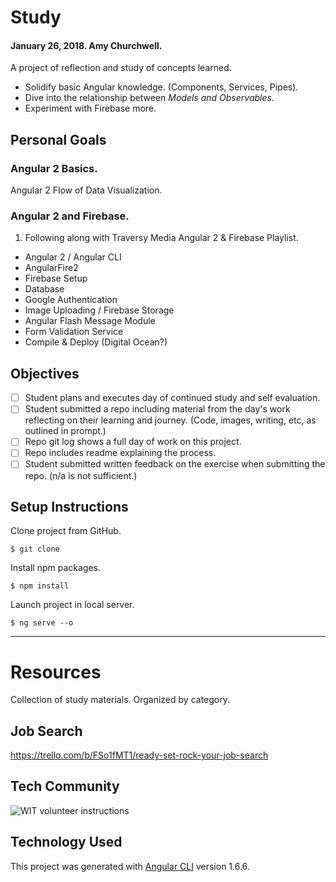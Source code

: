 # Study
#### January 26, 2018. Amy Churchwell.

A project of reflection and study of concepts learned.

* Solidify basic Angular knowledge. (Components, Services, Pipes).
* Dive into the relationship between _Models and Observables._
* Experiment with Firebase more.

## Personal Goals

### Angular 2 Basics.

Angular 2 Flow of Data Visualization.

### Angular 2 and Firebase.

1. Following along with Traversy Media Angular 2  & Firebase Playlist.

* Angular 2 / Angular CLI
* AngularFire2
* Firebase Setup
* Database
* Google Authentication
* Image Uploading / Firebase Storage
* Angular Flash Message Module
* Form Validation Service
* Compile & Deploy (Digital Ocean?)

## Objectives

- [ ] Student plans and executes day of continued study and self evaluation.
- [ ] Student submitted a repo including material from the day's work reflecting on their learning and journey. (Code, images, writing, etc, as outlined in prompt.)
- [ ] Repo git log shows a full day of work on this project.
- [ ] Repo includes readme explaining the process.
- [ ] Student submitted written feedback on the exercise when submitting the repo. (n/a is not sufficient.)

## Setup Instructions

Clone project from GitHub.
```
$ git clone
```

Install npm packages.
```
$ npm install
```

Launch project in local server.
```
$ ng serve --o
```

***

# Resources
Collection of study materials. Organized by category.

## Job Search

https://trello.com/b/FSo1fMT1/ready-set-rock-your-job-search

## Tech Community

![WIT volunteer instructions](/assets/images/WIT_Volunteer.png?raw=true)

## Technology Used

This project was generated with [Angular CLI](https://github.com/angular/angular-cli) version 1.6.6.
